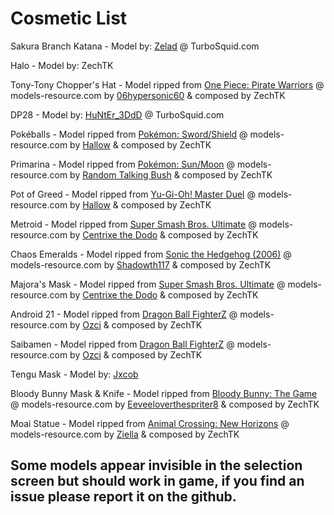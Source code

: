 # Cosmetic List
Sakura Branch Katana - Model by: [Zelad](https://www.turbosquid.com/Search/Artists/Zelad) @ TurboSquid.com

Halo - Model by: ZechTK

Tony-Tony Chopper's Hat - Model ripped from [One Piece: Pirate Warriors](https://www.models-resource.com/playstation_3/onepiecepiratewarriors/) @ models-resource.com by [06hypersonic60](https://www.models-resource.com/submitter/06hypersonic60/) & composed by ZechTK

DP28 - Model by: [HuNtEr_3DdD](https://www.turbosquid.com/Search/Artists/HuNtEr_3DdD) @ TurboSquid.com

Pokéballs - Model ripped from [Pokémon: Sword/Shield](https://www.models-resource.com/nintendo_switch/pokemonswordshield/) @ models-resource.com by [Hallow](https://www.models-resource.com/submitter/Hallow/) & composed by ZechTK

Primarina - Model ripped from [Pokémon: Sun/Moon](https://www.models-resource.com/3ds/pokemonsunmoon/) @ models-resource.com by [Random Talking Bush](https://www.models-resource.com/submitter/Random+Talking+Bush/) & composed by ZechTK

Pot of Greed - Model ripped from [Yu-Gi-Oh! Master Duel](https://www.models-resource.com/pc_computer/yugiohmasterduel/) @ models-resource.com by [Hallow](https://www.models-resource.com/submitter/Hallow/) & composed by ZechTK

Metroid - Model ripped from [Super Smash Bros. Ultimate](https://www.models-resource.com/nintendo_switch/supersmashbrosultimate/) @ models-resource.com by [Centrixe the Dodo](https://www.models-resource.com/submitter/Centrixe+the+Dodo/) & composed by ZechTK

Chaos Emeralds - Model ripped from [Sonic the Hedgehog (2006)](https://www.models-resource.com/xbox_360/sonicthehedgehog2006/) @ models-resource.com by [Shadowth117](https://www.models-resource.com/submitter/Shadowth117/) & composed by ZechTK

Majora's Mask - Model ripped from [Super Smash Bros. Ultimate](https://www.models-resource.com/nintendo_switch/supersmashbrosultimate/) @ models-resource.com by [Centrixe the Dodo](https://www.models-resource.com/submitter/Centrixe+the+Dodo/) & composed by ZechTK

Android 21 - Model ripped from [Dragon Ball FighterZ](https://www.models-resource.com/pc_computer/dragonballfighterz/) @ models-resource.com by [Ozci](https://www.models-resource.com/submitter/Ozci/) & composed by ZechTK

Saibamen - Model ripped from [Dragon Ball FighterZ](https://www.models-resource.com/pc_computer/dragonballfighterz/) @ models-resource.com by [Ozci](https://www.models-resource.com/submitter/Ozci/) & composed by ZechTK

Tengu Mask - Model by: [Jxcob](https://steamcommunity.com/id/Britchers/)

Bloody Bunny Mask & Knife - Model ripped from [Bloody Bunny: The Game](https://www.models-resource.com/nintendo_switch/bloodybunnythegame/) @ models-resource.com by [Eeveeloverthespriter8](https://www.models-resource.com/submitter/Eeveeloverthespriter8/) & composed by ZechTK

Moai Statue - Model ripped from [Animal Crossing: New Horizons](https://www.models-resource.com/nintendo_switch/animalcrossingnewhorizons/) @ models-resource.com by [Ziella](https://www.models-resource.com/submitter/Ziella/) & composed by ZechTK
## Some models appear invisible in the selection screen but should work in game, if you find an issue please report it on the github.


